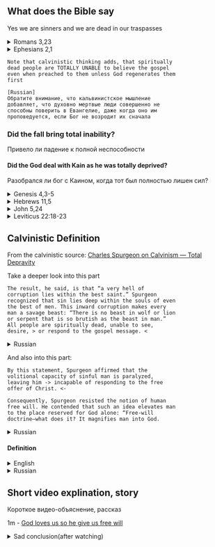## What does the Bible say

Yes we are sinners and we are dead in our traspasses

<details>
<summary>Romans 3,23</summary>

[English](https://www.biblegateway.com/passage/?search=Romans+3%3A23&version=KJV)  

[Russian](https://www.biblegateway.com/passage/?search=Romans+3%3A23&version=RUSV)   

[Polish](https://www.biblegateway.com/passage/?search=Romans+3%3A23&version=UBG)    

</details>


<details>
<summary>Ephesians 2,1</summary>

[English](https://www.biblegateway.com/passage/?search=Ephesians+2%3A1&version=KJV)  

[Russian](https://www.biblegateway.com/passage/?search=Ephesians+2%3A1&version=RUSV)   

[Polish](https://www.biblegateway.com/passage/?search=Ephesians+2%3A1&version=UBG)    

</details>


    Note that calvinistic thinking adds, that spiritually 
    dead people are TOTALLY UNABLE to believe the gospel 
    even when preached to them unless God regenerates them 
    first

    [Russian]
    Обратите внимание, что кальвинистское мышление 
    добавляет, что духовно мертвые люди совершенно не 
    способны поверить в Евангелие, даже когда оно им 
    проповедуется, если Бог не возродит их сначала


### Did the fall bring total inability?
Привело ли падение к полной неспособности


#### Did the God deal with Kain as he was totally deprived?

Разобрался ли бог с Каином, когда тот был полностью лишен сил?

<details>
<summary>Genesis 4,3-5</summary>

Why did God tell Kain to rule over his sin?

[English](https://www.biblegateway.com/passage/?search=Genesis+4%3A5-8&version=KJV)  

[Russian](https://www.biblegateway.com/passage/?search=Genesis+4%3A5-8&version=RUSV)   

No genesis in polish version :(

</details>


<details>
<summary>Hebrews 11,5</summary>

Enoch pleased God but he was never regenerated!
Енох угодил Богу, но он так и не был возрожден!

[English](https://www.biblegateway.com/passage/?search=Hebrews+11%3A5&version=KJV)  
[English with context](https://www.biblegateway.com/passage/?search=Hebrews+11%3A4-9&version=KJV)

[Russian](https://www.biblegateway.com/passage/?search=Hebrews+11%3A5&version=RUSV)   
[Russian with context](https://www.biblegateway.com/passage/?search=Hebrews+11%3A4-9&version=RUSV)

[Polish](https://www.biblegateway.com/passage/?search=Hebrews+11%3A5&version=UBG)    
[Polish with context](https://www.biblegateway.com/passage/?search=Hebrews+11%3A4-9&version=UBG)

</details>

<details>
<summary>John 5,24</summary>

Question: If total inability is true then, did jesus mock people around him?

Вопрос: Если полная неспособность - это правда, то насмехался ли Иисус над окружающими его людьми?

[English](https://www.biblegateway.com/passage/?search=John+5%3A24&version=KJV)  

[Russian](https://www.biblegateway.com/passage/?search=John+5%3A24&version=RUSV)   

[Polish](https://www.biblegateway.com/passage/?search=John+5%3A24&version=UBG)    
</details>


<details>
<summary>Leviticus 22:18-23</summary>

Question: If there is no freewill how can they offer freewill offerings?

Вопрос: Если нет свободы воли, как они могут предлагать свободные приношения?

[English](https://www.biblegateway.com/passage/?search=Leviticus+22%3A18-23&version=KJV) 

[Russian](https://www.biblegateway.com/passage/?search=Leviticus+22%3A18-23&version=RUSV)   

[Polish](http://biblia-online.pl/Biblia/UwspolczesnionaBibliaGdanska/Ksiega-Kaplanska/22/18)   

</details>



## Calvinistic Definition

From the calvinistic source:
[Charles Spurgeon on Calvinism — Total Depravity](https://www.ligonier.org/learn/articles/charles-spurgeon-calvinism-total-depravity)

Take a deeper look into this part

    The result, he said, is that “a very hell of 
    corruption lies within the best saint.” Spurgeon 
    recognized that sin lies deep within the souls of even 
    the best of men. This inward corruption makes every 
    man a savage beast: “There is no beast in wolf or lion 
    or serpent that is so brutish as the beast in man.” 
    All people are spiritually dead, unable to see, 
    desire, > or respond to the gospel message. <

<details>
<summary>Russian</summary>

    В результате, по его словам, "в самом лучшем святом 
    скрывается адская порочность". Сперджен признавал, что 
    грех лежит глубоко в душах даже самых лучших людей. 
    Эта внутренняя порча превращает каждого человека в 
    дикого зверя: "Нет зверя ни в волке, ни во льве, ни в 
    змее, который был бы так зол, как зверь в человеке". 
    Все люди духовно мертвы, они не способны видеть, 
    желать, > или реагировать на Евангельскую весть. <

</details>


And also into this part:

    By this statement, Spurgeon affirmed that the 
    volitional capacity of sinful man is paralyzed, 
    leaving him -> incapable of responding to the free 
    offer of Christ. <-

    Consequently, Spurgeon resisted the notion of human 
    free will. He contended that such an idea elevates man 
    to the place reserved for God alone: “Free-will 
    doctrine—what does it? It magnifies man into God.

<details>
<summary>Russian</summary>

    Этим заявлением Сперджен утверждал, что волевые 
    способности грешного человека парализованы, что делает 
    его -> неспособным откликнуться на свободное 
    предложение Христа. <-

    Следовательно, Сперджен противился понятию 
    человеческой свободной воли. Он утверждал, что такая 
    идея возвышает человека до места, предназначенного 
    только для Бога: "Доктрина свободной воли - что она 
    делает? Она возвышает человека до Бога.

</details>


#### Definition

<details>
<summary>English</summary>

    The belief in total depravity takes the view that 
    sinfulness pervades all areas of life and human 
    existence. Through the Fall of Man, humanity is 
    stained by sin in every aspect: heart, emotions, will, 
    mind, and body. This means people cannot independently 
    choose God. They cannot save themselves. God must 
    intervene to save people.

    Calvinism insists that God must do all the work, from 
    choosing those who will be saved to sanctifying them 
    throughout their lives until they die and go to 
    heaven. Calvinists cite numerous Scripture verses 
    supporting humanity's fallen and sinful nature, such 
    as Mark 7:21-23, Romans 6:20, and 1 Corinthians 2:14. 

</details>


<details>
<summary>Russian</summary>

    Вера в полную испорченность заключается в том, что 
    грех пронизывает все сферы жизни и человеческого 
    существования. Благодаря грехопадению человечество 
    запятнано грехом во всех аспектах: сердце, эмоции, 
    воля, разум и тело. Это означает, что люди не могут 
    самостоятельно выбрать Бога. Они не могут спастись 
    сами. Бог должен вмешаться, чтобы спасти людей.

    Кальвинизм настаивает на том, что Бог должен сделать 
    всю работу, начиная с выбора тех, кто будет спасен, и 
    заканчивая освящением их на протяжении всей жизни, 
    пока они не умрут и не попадут на небеса. Кальвинисты 
    приводят множество стихов Писания, подтверждающих 
    падшую и греховную природу человечества, например, 
    Марка 7:21-23, Римлянам 6:20 и 1 Коринфянам 2:14.

    Переведено с помощью DeepL.com (бесплатная версия)

</details>


## Short video explination, story
Короткое видео-объяснение, рассказ

1m - [God loves us so he give us free will](https://www.youtube.com/shorts/OBBxf7yhPmA)

<details>
<summary>Sad conclusion(after watching)</summary>
If we have to will to freely accept God then this is not love since love have to be freely given. You can't force somebody to love you.

Если мы должны волей-неволей принять Бога, то это не любовь, поскольку любовь должна быть свободно дана. Вы не можете заставить кого-то любить вас.
</details>